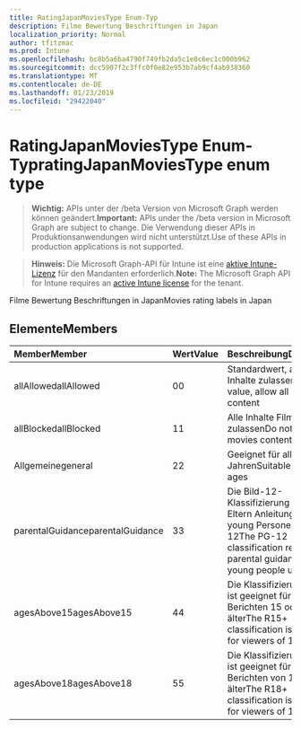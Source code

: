 ```yaml
---
title: RatingJapanMoviesType Enum-Typ
description: Filme Bewertung Beschriftungen in Japan
localization_priority: Normal
author: tfitzmac
ms.prod: Intune
ms.openlocfilehash: bc8b5a6ba4790f749fb2da5c1e8c6ec1c000b962
ms.sourcegitcommit: dcc5907f2c3ffc0f0e82e953b7ab9cf4ab938360
ms.translationtype: MT
ms.contentlocale: de-DE
ms.lasthandoff: 01/23/2019
ms.locfileid: "29422040"
---
```

# <a name="ratingjapanmoviestype-enum-type"></a><span data-ttu-id="fe03a-103">RatingJapanMoviesType Enum-Typ</span><span class="sxs-lookup"><span data-stu-id="fe03a-103">ratingJapanMoviesType enum type</span></span>

> <span data-ttu-id="fe03a-104">**Wichtig:** APIs unter der /beta Version von Microsoft Graph werden können geändert.</span><span class="sxs-lookup"><span data-stu-id="fe03a-104">**Important:** APIs under the /beta version in Microsoft Graph are subject to change.</span></span> <span data-ttu-id="fe03a-105">Die Verwendung dieser APIs in Produktionsanwendungen wird nicht unterstützt.</span><span class="sxs-lookup"><span data-stu-id="fe03a-105">Use of these APIs in production applications is not supported.</span></span>

> <span data-ttu-id="fe03a-106">**Hinweis:** Die Microsoft Graph-API für Intune ist eine [aktive Intune-Lizenz](https://go.microsoft.com/fwlink/?linkid=839381) für den Mandanten erforderlich.</span><span class="sxs-lookup"><span data-stu-id="fe03a-106">**Note:** The Microsoft Graph API for Intune requires an [active Intune license](https://go.microsoft.com/fwlink/?linkid=839381) for the tenant.</span></span>

<span data-ttu-id="fe03a-107">Filme Bewertung Beschriftungen in Japan</span><span class="sxs-lookup"><span data-stu-id="fe03a-107">Movies rating labels in Japan</span></span>

## <a name="members"></a><span data-ttu-id="fe03a-108">Elemente</span><span class="sxs-lookup"><span data-stu-id="fe03a-108">Members</span></span>
|<span data-ttu-id="fe03a-109">Member</span><span class="sxs-lookup"><span data-stu-id="fe03a-109">Member</span></span>|<span data-ttu-id="fe03a-110">Wert</span><span class="sxs-lookup"><span data-stu-id="fe03a-110">Value</span></span>|<span data-ttu-id="fe03a-111">Beschreibung</span><span class="sxs-lookup"><span data-stu-id="fe03a-111">Description</span></span>|
|:---|:---|:---|
|<span data-ttu-id="fe03a-112">allAllowed</span><span class="sxs-lookup"><span data-stu-id="fe03a-112">allAllowed</span></span>|<span data-ttu-id="fe03a-113">0</span><span class="sxs-lookup"><span data-stu-id="fe03a-113">0</span></span>|<span data-ttu-id="fe03a-114">Standardwert, alle Filme Inhalte zulassen</span><span class="sxs-lookup"><span data-stu-id="fe03a-114">Default value, allow all movies content</span></span>|
|<span data-ttu-id="fe03a-115">allBlocked</span><span class="sxs-lookup"><span data-stu-id="fe03a-115">allBlocked</span></span>|<span data-ttu-id="fe03a-116">1</span><span class="sxs-lookup"><span data-stu-id="fe03a-116">1</span></span>|<span data-ttu-id="fe03a-117">Alle Inhalte Filme nicht zulassen</span><span class="sxs-lookup"><span data-stu-id="fe03a-117">Do not allow any movies content</span></span>|
|<span data-ttu-id="fe03a-118">Allgemeine</span><span class="sxs-lookup"><span data-stu-id="fe03a-118">general</span></span>|<span data-ttu-id="fe03a-119">2</span><span class="sxs-lookup"><span data-stu-id="fe03a-119">2</span></span>|<span data-ttu-id="fe03a-120">Geeignet für alle Jahren</span><span class="sxs-lookup"><span data-stu-id="fe03a-120">Suitable for all ages</span></span>|
|<span data-ttu-id="fe03a-121">parentalGuidance</span><span class="sxs-lookup"><span data-stu-id="fe03a-121">parentalGuidance</span></span>|<span data-ttu-id="fe03a-122">3</span><span class="sxs-lookup"><span data-stu-id="fe03a-122">3</span></span>|<span data-ttu-id="fe03a-123">Die Bild-12-Klassifizierung fordert Eltern Anleitungen für young Personen unter 12</span><span class="sxs-lookup"><span data-stu-id="fe03a-123">The PG-12 classification requests parental guidance for young people under 12</span></span>|
|<span data-ttu-id="fe03a-124">agesAbove15</span><span class="sxs-lookup"><span data-stu-id="fe03a-124">agesAbove15</span></span>|<span data-ttu-id="fe03a-125">4</span><span class="sxs-lookup"><span data-stu-id="fe03a-125">4</span></span>|<span data-ttu-id="fe03a-126">Die Klassifizierung R15 + ist geeignet für Leser von Berichten 15 oder älter</span><span class="sxs-lookup"><span data-stu-id="fe03a-126">The R15+ classification is suitable for viewers of 15 or older</span></span>|
|<span data-ttu-id="fe03a-127">agesAbove18</span><span class="sxs-lookup"><span data-stu-id="fe03a-127">agesAbove18</span></span>|<span data-ttu-id="fe03a-128">5</span><span class="sxs-lookup"><span data-stu-id="fe03a-128">5</span></span>|<span data-ttu-id="fe03a-129">Die Klassifizierung R18 + ist geeignet für Leser von Berichten von 18 oder älter</span><span class="sxs-lookup"><span data-stu-id="fe03a-129">The R18+ classification is suitable for viewers of 18 or older</span></span>|




